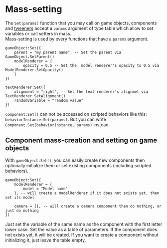 # Mass-setting

The `Set(params)` function that you may call on game objects, components and [tweeners](tween) accept a `params` argument of type table which allow to set variables or call setters in mass.  
Mass-setting is used by every functions that have a `params` argument.

    gameObject:Set({
        parent = "my parent name", -- Set the parent via GameObject.SetParent()
        modelRenderer = {
            opacity = 0.5 -- Set the  model renderer's opacity to 0.5 via ModelRenderer.SetOpacity()
        }
    })

    textRenderer:Set({
        alignment = "right", -- Set the text renderer's alignmet via TextRenderer.SetAlignment()
        randomVariable = "random value"
    })

`component:Set()` can not be accessed on scripted behaviors like this: `behaviorInstance:Set(params)`. But you can write `Component.Set(behaviorInstance, params)` instead.

## Component mass-creation and setting on game objects

With `gameObject:Set()`, you can easily create new components then optionally initialize them or set existing components (including scripted behaviors).  

    gameObject:Set({
        modelRenderer = {
            model = "Model name"
        }, -- will create a modelRenderer if it does not exists yet, then set its model

        camera = {}, -- will create a camera component then do nothing, or just do nothing
    })


Just set the variable of the same name as the component with the first letter lower case. Set the value as a table of parameters. If the component does not exists yet, it will be created. If you want to create a component without initializing it, just leave the table empty.
